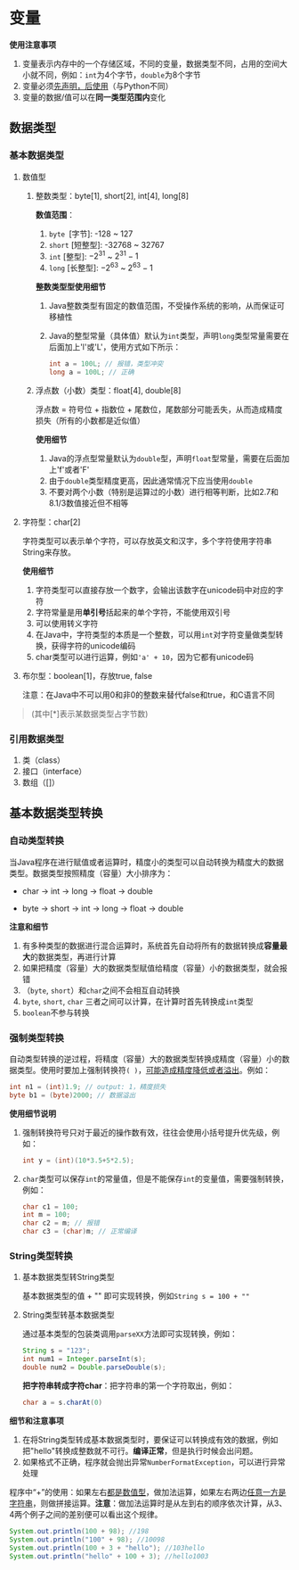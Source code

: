# 变量

**使用注意事项**

1. 变量表示内存中的一个存储区域，不同的变量，数据类型不同，占用的空间大小就不同，例如：`int`为4个字节，`double`为8个字节
2. 变量必须<u>先声明，后使用</u>（与Python不同）
3. 变量的数据/值可以在**同一类型范围内**变化

## 数据类型

### 基本数据类型

1. 数值型 

   1. 整数类型：byte[1], short[2], int[4], long[8]

      **数值范围**：

      1. `byte `[字节]: -128 ~ 127
      2. `short` [短整型]: -32768 ~ 32767
      3. `int` [整型]: $-2^{31}$ ~ $2^{31}-1$
      4. `long` [长整型]: $-2^{63}$ ~ $2^{63}-1$

      **整数类型型使用细节**

      1. Java整数类型有固定的数值范围，不受操作系统的影响，从而保证可移植性

      2. Java的整型常量（具体值）默认为`int`类型，声明`long`类型常量需要在后面加上'l'或'L'，使用方式如下所示：

         ```java
         int a = 100L; // 报错，类型冲突
         long a = 100L; // 正确
         ```

   2. 浮点数（小数）类型：float[4], double[8]

      浮点数 = 符号位 + 指数位 + 尾数位，尾数部分可能丢失，从而造成精度损失（所有的小数都是近似值）

      **使用细节**

      1. Java的浮点型常量默认为`double`型，声明`float`型常量，需要在后面加上'f'或者'F'
      2. 由于`double`类型精度更高，因此通常情况下应当使用`double`
      3. 不要对两个小数（特别是运算过的小数）进行相等判断，比如2.7和8.1/3数值接近但不相等

2. 字符型：char[2]

   字符类型可以表示单个字符，可以存放英文和汉字，多个字符使用字符串String来存放。

   **使用细节**

   1. 字符类型可以直接存放一个数字，会输出该数字在unicode码中对应的字符
   2. 字符常量是用**单引号**括起来的单个字符，不能使用双引号
   3. 可以使用转义字符
   4. 在Java中，字符类型的本质是一个整数，可以用`int`对字符变量做类型转换，获得字符的unicode编码
   5. char类型可以进行运算，例如`'a' + 10`，因为它都有unicode码

3. 布尔型：boolean[1]，存放true, false

   注意：在Java中不可以用0和非0的整数来替代false和true，和C语言不同

> (其中[*]表示某数据类型占字节数)

### 引用数据类型

1. 类（class）
2. 接口（interface）
3. 数组（[]）

## 基本数据类型转换

### 自动类型转换

当Java程序在进行赋值或者运算时，精度小的类型可以自动转换为精度大的数据类型。数据类型按照精度（容量）大小排序为：

- char -> int -> long -> float -> double 

- byte -> short -> int -> long -> float -> double

**注意和细节**

1. 有多种类型的数据进行混合运算时，系统首先自动将所有的数据转换成**容量最大**的数据类型，再进行计算
2. 如果把精度（容量）大的数据类型赋值给精度（容量）小的数据类型，就会报错
3. （`byte`, `short`）和`char`之间不会相互自动转换
4. `byte`, `short`, `char` 三者之间可以计算，在计算时首先转换成`int`类型
5. `boolean`不参与转换

### 强制类型转换

自动类型转换的逆过程，将精度（容量）大的数据类型转换成精度（容量）小的数据类型。使用时要加上强制转换符`( )`，<u>可能造成精度降低或者溢出</u>。例如：

```java
int n1 = (int)1.9; // output: 1，精度损失
byte b1 = (byte)2000; // 数据溢出
```

**使用细节说明**

1. 强制转换符号只对于最近的操作数有效，往往会使用小括号提升优先级，例如：

   ```java
   int y = (int)(10*3.5+5*2.5);
   ```

2. `char`类型可以保存`int`的常量值，但是不能保存`int`的变量值，需要强制转换，例如：

   ```java
   char c1 = 100;
   int m = 100;
   char c2 = m; // 报错
   char c3 = (char)m; // 正常编译
   ```

### String类型转换

1. 基本数据类型转String类型

   基本数据类型的值 + "" 即可实现转换，例如`String s = 100 + ""`

2. String类型转基本数据类型

   通过基本类型的包装类调用`parseXX`方法即可实现转换，例如：

   ```java
   String s = "123";
   int num1 = Integer.parseInt(s);
   double num2 = Double.parseDouble(s);
   ```

   **把字符串转成字符char**：把字符串的第一个字符取出，例如：

   ```java
   char a = s.charAt(0)
   ```

**细节和注意事项**

1. 在将String类型转成基本数据类型时，要保证可以转换成有效的数据，例如把"hello"转换成整数就不可行。**编译正常**，但是执行时候会出问题。
2. 如果格式不正确，程序就会抛出异常`NumberFormatException`，可以进行异常处理









程序中“+”的使用：如果左右<u>都是数值型</u>，做加法运算，如果左右两边<u>任意一方是字符串</u>，则做拼接运算。**注意**：做加法运算时是从左到右的顺序依次计算，从3、4两个例子之间的差别便可以看出这个规律。

```java
System.out.println(100 + 98); //198
System.out.println("100" + 98); //10098
System.out.println(100 + 3 + "hello"); //103hello
System.out.println("hello" + 100 + 3); //hello1003
```

